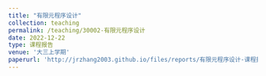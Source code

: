 ```yaml
---
title: "有限元程序设计"
collection: teaching
permalink: /teaching/30002-有限元程序设计
date: 2022-12-22
type: 课程报告
venue: '大三上学期'
paperurl: 'http://jrzhang2003.github.io/files/reports/有限元程序设计-课程报告.pdf'
---
```

